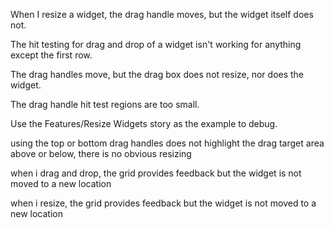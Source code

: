 When I resize a widget, the drag handle moves, but the widget itself does not.

The hit testing for drag and drop of a widget isn't working for anything except the first row.

The drag handles move, but the drag box does not resize, nor does the widget.

The drag handle hit test regions are too small.

Use the Features/Resize Widgets story as the example to debug.

using the top or bottom drag handles does not highlight the drag target area above or below, there is no obvious resizing

when i drag and drop, the grid provides feedback but the widget is not moved to a new location

when i resize, the grid provides feedback but the widget is not moved to a new location
